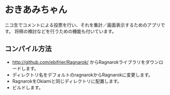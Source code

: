 おきあみちゃん
==========
ニコ生でコメントによる投票を行い、それを集計／画面表示するためのアプリです。  将棋の検討などを行うための機能も付いています。

## コンパイル方法
* http://github.com/ebifrier/Ragnarok/ からRagnarokライブラリをダウンロードします。
* ディレクトリ名をデフォルトのragnarokからRagnarokに変更します。
* RagnarokをOkiamiと同じディレクトリに配置します。
* ビルドします。 
